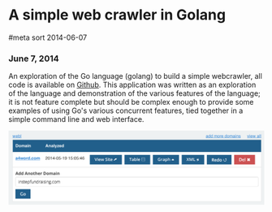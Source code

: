 # A simple web crawler in Golang
#meta sort 2014-06-07
### June 7, 2014

An exploration of the Go language (golang) to build a simple webcrawler, all code is available on [Github](https://github.com/aforward/webl). This application was written as an exploration of the language and demonstration of the various features of the language; it is not feature complete but should be complex enough to provide some examples of using Go's various concurrent features, tied together in a simple command line and web interface.

![List](/assets/static/images/webl/list.png?raw=true)

